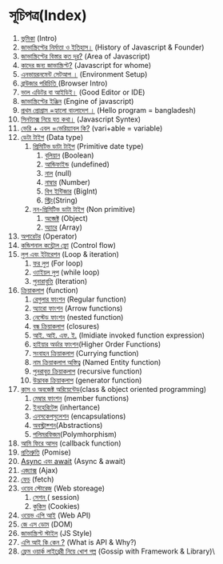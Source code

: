 # সূচিপত্র(Index)

1. [ভুমিকা](https://nipu.gitbook.io/coding-js/intro) (Intro)
2. [জাভাস্ক্রিপ্টের নির্মাতা ও ইতিহাস।](https://nipu.gitbook.io/coding-js/history) (History of Javascript & Founder)
3. [জাভাস্ক্রিপ্টের বিস্তার কত দূর?](https://nipu.gitbook.io/coding-js/features) (Area of Javascript)
4. [কাদের জন্য জাভাস্ক্রিপ্ট?](https://nipu.gitbook.io/coding-js/users) (Javascript for whome)
5. [এনভায়রনমেন্ট সেটআপ ।](https://nipu.gitbook.io/coding-js/environment-setup) (Environment Setup)
6. [ব্রাউজার পরিচিতি](browser-intro.md)[ ](https://nipu.gitbook.io/coding-js/browser-intro)(Browser Intro)
7. [ভাল এডিটর বা আইডিই।](https://nipu.gitbook.io/coding-js/editor-ide) (Good Editor or IDE)
8. [জাভাস্ক্রিপ্টের ইঞ্জিন](https://nipu.gitbook.io/coding-js/js-engine) (Engine of javascript)
9. [প্রথম প্রোগ্রাম =হ্যালো বাংলাদেশ ।](https://nipu.gitbook.io/coding-js/hello-bangladesh) (Hello program = bangladesh)
10. [সিনট্যাক্স নিয়ে যত কথা।](https://nipu.gitbook.io/coding-js/js-syntex) (Javascript Syntex)
11. [ভেরি + এবল =ভেরিয়্যাবল কি?](https://nipu.gitbook.io/coding-js/javascript\_variable) (vari+able = variable)
12. [ডেটা টাইপ](https://nipu.gitbook.io/coding-js/datatype) (Data type)
    1. [প্রিমিটিভ ডাটা টাইপ](https://nipu.gitbook.io/coding-js/datatype/premitive-data-type) (Primitive date type)
       1. [বুলিয়ান](https://nipu.gitbook.io/coding-js/datatype/premitive-data-type/boolean) (Boolean)
       2. [আন্ডিফাইন্ড](https://nipu.gitbook.io/coding-js/datatype/premitive-data-type/undefined) (undefined)
       3. [নাল](https://nipu.gitbook.io/coding-js/datatype/premitive-data-type/null) (null)
       4. [নাম্বার](https://nipu.gitbook.io/coding-js/datatype/premitive-data-type/number) (Number)
       5. [বিগ ইন্টিজার](https://nipu.gitbook.io/coding-js/datatype/premitive-data-type/bigint) (BigInt)
       6. [স্ট্রিং](https://nipu.gitbook.io/coding-js/datatype/premitive-data-type/string)(String)
    2. [নন-প্রিমিটিভ ডাটা টাইপ](https://nipu.gitbook.io/coding-js/datatype/non-primitive-data-type) (Non primitive)
       1. [অব্জেক্ট](https://nipu.gitbook.io/coding-js/datatype/non-primitive-data-type/object) (Object)
       2. [অ্যারে](https://nipu.gitbook.io/coding-js/datatype/non-primitive-data-type/array) (Array)
13. [অপারেটর](https://nipu.gitbook.io/coding-js/oparator) (Operator)
14. [কন্ডিশনাল কন্ট্রোল ফ্লো](https://nipu.gitbook.io/coding-js/conditional-control-flow) (Control flow)
15. [লুপ এবং ইটারেশন](13-loop/) (Loop & iteration)
    1. [ফর লুপ](https://nipu.gitbook.io/coding-js/loop/iteration) (For loop)
    2. [ও্যাইয়ল লুপ](https://nipu.gitbook.io/coding-js/loop/while-loop) (while loop)
    3. [পুনারাবৃত্তি](https://nipu.gitbook.io/coding-js/loop/iteration) (Iteration)
16. [ক্রিয়াকলাপ](https://nipu.gitbook.io/coding-js/function) (function)
    1. [রেগুলার ফাংশন](14-function/regular-function.md) (Regular function)
    2. [অ্যারো ফাংশন](14-function/arrow-function.md) (Arrow functions)
    3. [নেস্টেড ফাংশন](14-function/nested-function.md) (nested function)
    4. [বন্ধ ক্রিয়াকলাপ](https://nipu.gitbook.io/coding-js/function/closures-function) (closures)
    5. [আই. আই. এফ. ই.](14-function/iife.md) (Imidiate invoked function expression)
    6. [হাইয়ার অর্ডার ফাংশন](14-function/higher-order-function.md)(Higher Order Functions)
    7. [সংবাহন ক্রিয়াকলাপ](https://nipu.gitbook.io/coding-js/function/currying-function) (Currying function)
    8. [নাম ক্রিয়াকলাপ অস্তিত্ব](https://nipu.gitbook.io/coding-js/function/nfe) (Named Entity function)
    9. [পুনরাবৃত্ত ক্রিয়াকলাপ](https://nipu.gitbook.io/coding-js/function/recursive-function) (recursive function)
    10. [উদ্ভাবক ক্রিয়াকলাপ](https://nipu.gitbook.io/coding-js/function/generator-function) (generator function)
17. [ক্লাস ও অবজেক্ট অরিয়েন্টেড](https://nipu.gitbook.io/coding-js/class-and-oop)(class & object oriented programming)
    1. [মেম্বার ফাংশন](class/member-function.md)   (member functions)
    2. [ইনহেরিটেন্স](https://nipu.gitbook.io/coding-js/class-and-oop/inhertance) (inhertance)
    3. [এনসকেপসুলেশন](https://nipu.gitbook.io/coding-js/class-and-oop/encapsulations) (encapsulations)
    4. [অবস্ট্রাক্শন](https://nipu.gitbook.io/coding-js/class-and-oop/abstraction)(Abstractions)
    5. [পলিমরফিজম](https://nipu.gitbook.io/coding-js/class-and-oop/polymorphism)(Polymhorphism)
18. [আমি ফিরে আসব](https://nipu.gitbook.io/coding-js/callback-function) (callback function)
19. [প্রতিশ্রুতি](https://nipu.gitbook.io/coding-js/promise) (Pomise)
20. [Async এবং await](async-and-await.md) (Async & await)
21. [এজ্যাক্স](https://nipu.gitbook.io/coding-js/ajax) (Ajax)
22. [ফেচ](fetch.md) (fetch)
23. [ওয়েব স্টোরেজ](https://nipu.gitbook.io/coding-js/web-storeage) (Web storeage)
    1. [সেশন ](web-api/web-storeage/session.md)( session)
    2. [কুকিস](https://nipu.gitbook.io/coding-js/web-storeage/cookies) (Cookies)
24. [ওয়েভ এপি আই](https://nipu.gitbook.io/coding-js/web-api) (Web API)
25. [জে এস ডোম](https://nipu.gitbook.io/coding-js/js-dom) (DOM)
26. [জাভাস্ক্রিপ্ট স্টাইল](https://nipu.gitbook.io/coding-js/js-style) (JS Style)
27. [এপি আই কি কেন ?](22-what-is-api/) (What is API & Why?)
28. [ফ্রেম ওয়ার্ক লাইব্রেরী নিয়ে খোশ গল্প](23-framework-library-gossip.md) (Gossip with Framework & Library)\
